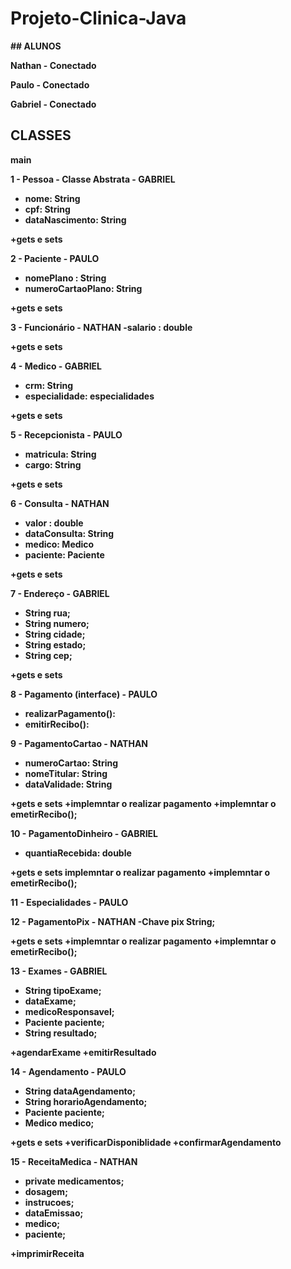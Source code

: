 # Projeto-Clinica-Java

<b>
## ALUNOS  
<p>Nathan - Conectado <p>

<p>Paulo - Conectado<p>

<p>Gabriel - Conectado<p>


## CLASSES

<b>main<b>

<b>1 - Pessoa - Classe Abstrata - GABRIEL<b>
- nome: String
- cpf: String
- dataNascimento: String

+gets e sets


<b>2 - Paciente - PAULO<b>
- nomePlano : String    
- numeroCartaoPlano: String   

+gets e sets
           
<b>3 - Funcionário - NATHAN <b>
-salario : double

+gets e sets

<b>4 - Medico - GABRIEL <b>                  
- crm: String
- especialidade: especialidades

+gets e sets

<b>5 - Recepcionista - PAULO<b>
- matricula: String
- cargo: String

+gets e sets

<b>6 - Consulta - NATHAN<b>
- valor : double
- dataConsulta: String
- medico: Medico
- paciente: Paciente

+gets e sets

<b>7 - Endereço - GABRIEL<b>
- String rua;
- String numero;
- String cidade;
- String estado;
- String cep;

+gets e sets

<b>8 - Pagamento (interface) - PAULO<b>
- realizarPagamento():
- emitirRecibo(): 



<b>9 - PagamentoCartao - NATHAN<b>        
- numeroCartao: String 
- nomeTitular: String
- dataValidade: String

+gets e sets
+implemntar o realizar pagamento
+implemntar o emetirRecibo();

<b>10 - PagamentoDinheiro - GABRIEL<b>
- quantiaRecebida: double

+gets e sets
implemntar o realizar pagamento
+implemntar o emetirRecibo();

<b>11 - Especialidades - PAULO <b>

<b>12 - PagamentoPix - NATHAN<b>
-Chave pix String;
 
+gets e sets
+implemntar o realizar pagamento
+implemntar o emetirRecibo();

<b>13 - Exames - GABRIEL<b>
- String tipoExame;
- dataExame;
- medicoResponsavel;
- Paciente paciente;
- String resultado;

+agendarExame
+emitirResultado


<b>14 - Agendamento - PAULO<b>
- String dataAgendamento;
- String horarioAgendamento;
- Paciente paciente;
- Medico medico;

+gets e sets
+verificarDisponiblidade
+confirmarAgendamento

<b>15 - ReceitaMedica - NATHAN<b>

- private medicamentos;
- dosagem;
- instrucoes;
- dataEmissao;
- medico;
- paciente;

+imprimirReceita
